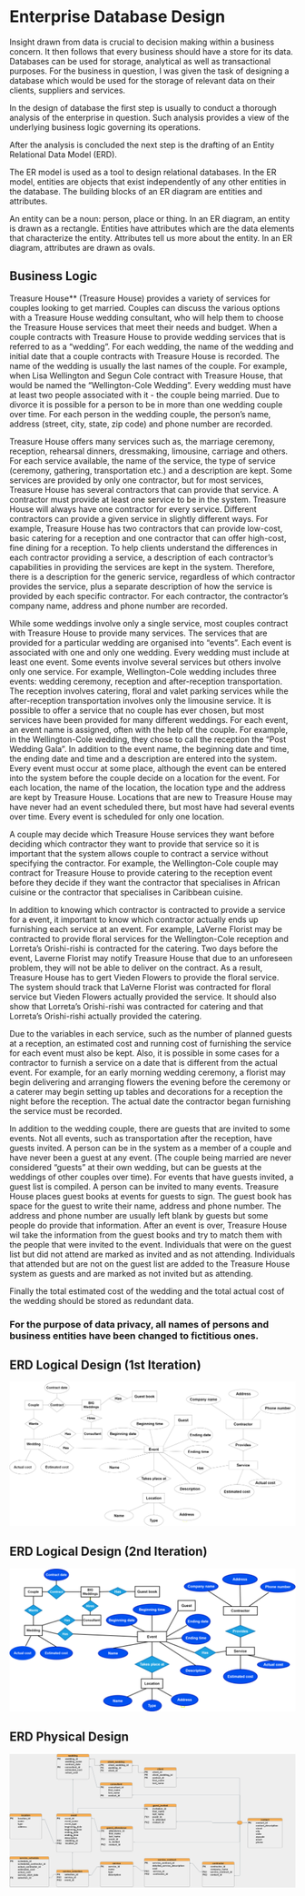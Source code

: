 # Enterprise Database Design

Insight drawn from data is crucial to decision making within a business concern. It then follows that every business should have a store for its data. Databases can be used for storage, analytical as well as transactional purposes. For the business in question, I was given the task of designing a database which would be used for the storage of relevant data on their clients, suppliers and services. 

In the design of database the first step is usually to conduct a thorough analysis of the enterprise in question. Such analysis provides a view of the underlying business logic governing its operations.

After the analysis is concluded the next step is the drafting of an Entity Relational Data Model (ERD).

The ER model is used as a tool to design relational databases. In the ER model, entities are objects that exist independently of any other entities in the database. The building blocks of an ER diagram are entities and attributes. 

An entity can be a noun: person, place or thing. In an ER diagram, an entity is drawn as a rectangle. Entities have attributes which are the data elements that characterize the entity. Attributes tell us more about the entity. In an ER diagram, attributes are drawn as ovals.


## Business Logic
Treasure House** (Treasure House) provides a variety of services for couples looking to get married. Couples can discuss the various options with a Treasure House wedding consultant, who will help them to choose the Treasure House services that meet their needs and budget. 
When a couple contracts with Treasure House to provide wedding services that is referred to as a “wedding”. For each wedding, the name of the wedding and initial date that a couple contracts with Treasure House is recorded. The name of the wedding is usually the last names of the couple. For example, when Lisa Wellington and Segun Cole contract with Treasure House, that would be named the “Wellington-Cole Wedding”. 
Every wedding must have at least two people associated with it - the couple being married. Due to divorce it is possible for a person to be in more than one wedding couple over time. For each person in the wedding couple, the person’s name, address (street, city, state, zip code) and phone number are recorded. 

Treasure House offers many services such as, the marriage ceremony, reception, rehearsal dinners, dressmaking, limousine, carriage and others. For each service available, the name of the service, the type of service (ceremony, gathering, transportation etc.) and a description are kept. 
Some services are provided by only one contractor, but for most services, Treasure House has several contractors that can provide that service. A contractor must provide at least one service to be in the system. Treasure House will always have one contractor for every service. 
Different contractors can provide a given service in slightly different ways. For example, Treasure House has two contractors that can provide low-cost, basic catering for a reception and one contractor that can offer high-cost, fine dining for a reception. To help clients understand the differences in each contractor providing a service, a description of each contractor’s capabilities in providing the services are kept in the system. Therefore, there is a description for the generic service, regardless of which contractor provides the service, plus a separate description of how the service is provided by each specific contractor. For each contractor, the contractor’s company name, address and phone number are recorded.

While some weddings involve only a single service, most couples contract with Treasure House to provide many services. The services that are provided for a particular wedding are organised into “events”. Each event is associated with one and only one wedding. Every wedding must include at least one event. Some events involve several services but others involve only one service. For example, Wellington-Cole wedding includes three events: wedding ceremony, reception and after-reception transportation. The reception involves catering, floral and valet parking services while the after-reception transportation involves only the limousine service. 
It is possible to offer a service that no couple has ever chosen, but most services have been provided for many different weddings. For each event, an event name is assigned, often with the help of the couple. For example, in the Wellington-Cole wedding, they chose to call the reception the “Post Wedding Gala”. 
In addition to the event name, the beginning date and time, the ending date and time and a description are entered into the system. Every event must occur at some place, although the event can be entered into the system before the couple decide on a location for the event. For each location, the name of the location, the location type and the address are kept by Treasure House. Locations that are new to Treasure House may have never had an event scheduled there, but most have had several events over time. Every event is scheduled for only one location.

A couple may decide which Treasure House services they want before deciding which contractor they want to provide that service so it is important that the system allows couple to contract a service without specifying the contractor. For example, the Wellington-Cole couple may contract for Treasure House to provide catering to the reception event before they decide if they want the contractor that specialises in African cuisine or the contractor that specialises in Caribbean cuisine.

In addition to knowing which contractor is contracted to provide a service for a event, it important to know which contractor actually ends up furnishing each service at an event. For example, LaVerne Florist may be contracted to provide floral services for the Wellington-Cole reception and Lorreta’s Orishi-rishi is contracted for the catering. Two days before the event, Laverne Florist may notify Treasure House that due to an unforeseen problem, they will not be able to deliver on the contract. As a result, Treasure House has to gert Vieden Flowers to provide the floral service. The system should track that LaVerne Florist was contracted for floral service but Vieden Flowers actually provided the service. It should also show that Lorreta’s Orishi-rishi was contracted for catering and that Lorreta’s Orishi-rishi actually provided the catering.

Due to the variables in each service, such as the number of planned guests at a reception, an estimated cost and running cost of furnishing the service for each event must also be kept. Also, it is possible in some cases for a contractor to furnish a service on a date that is different from the actual event. 
For example, for an early morning wedding ceremony, a florist may begin delivering and arranging flowers the evening before the ceremony or a caterer may begin setting up tables and decorations for a reception the night before the reception. The actual date the contractor began furnishing the service must be recorded.

In addition to the wedding couple, there are guests that are invited to some events. Not all events, such as transportation after the reception, have guests invited. A person can be in the system as a member of a couple and have never been a guest at any event. (The couple being married are never considered “guests” at their own wedding, but can be guests at the weddings of other couples over time). 
For events that have guests invited, a guest list is compiled. A person can be invited to many events. Treasure House places guest books at events for guests to sign. The guest book has space for the guest to write their name, address and phone number. The address and phone number are usually left blank by guests but some people do provide that information. 
After an event is over, Treasure House wil take the information from the guest books and try to match them with the people that were invited to the event. Individuals that were on the guest list but did not attend are marked as invited and as not attending. Individuals that attended but are not on the guest list are added to the Treasure House system as guests and are marked as not invited but as attending.

Finally the total estimated cost of the wedding and the total actual cost of the wedding should be stored as redundant data.

### For the purpose of data privacy, all names of persons and business entities have been changed to fictitious ones.  


## ERD Logical Design (1st Iteration)
![](images/erd%20logic%20first%20step.png)
<br>
## ERD Logical Design (2nd Iteration)
![](images/erd%20logic%20second.drawio.png)
<br>
## ERD Physical Design
![](images/bigweddingiii.png)
